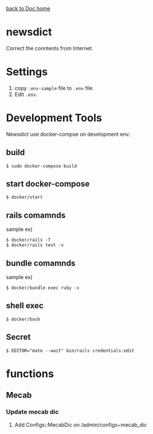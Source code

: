 [back to Doc home](../)

# newsdict
Correct the conntents from Internet.

# Settings

1. copy `.env-sample` file to `.env` file.
2. Edit `.env`.

# Development Tools
Newsdict use docker-compse on development env.

## build
    $ sudo docker-compose build

## start docker-compose
    $ docker/start

## rails comamnds
sample ex)

    $ docker/rails -T
    $ docker/rails test -v

## bundle comamnds
sample ex)

    $ docker/bundle exec ruby -v

## shell exec
    $ docker/bash
    
## Secret
    $ EDITOR="mate --wait" bin/rails credentials:edit
    
# functions

## Mecab

### Update mecab dic
1. Add Configs::MecabDic on /admin/configs~mecab_dic